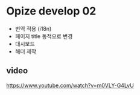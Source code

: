 # Opize develop 02
* 번역 적용 (i18n)
* 페이지 title 동적으로 변경
* 대시보드
* 해더 제작

## video
https://www.youtube.com/watch?v=m0VLY-G4LvU
